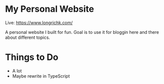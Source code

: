 # My Personal Website

Live: https://www.longrichk.com/

A personal website I built for fun. Goal is to use it for bloggin here and there about different topics. 

# Things to Do
- A lot
- Maybe rewrite in TypeScript
